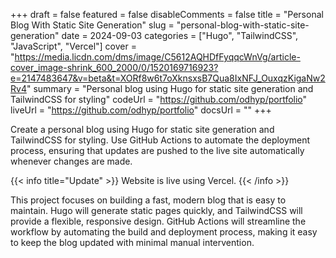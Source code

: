 +++
draft = false
featured = false
disableComments = false
title = "Personal Blog With Static Site Generation"
slug = "personal-blog-with-static-site-generation"
date = 2024-09-03
categories = ["Hugo", "TailwindCSS", "JavaScript", "Vercel"]
cover = "https://media.licdn.com/dms/image/C5612AQHDfFyqqcWnVg/article-cover_image-shrink_600_2000/0/1520169716923?e=2147483647&v=beta&t=XORf8w6t7oXknsxsB7Qua8IxNFJ_OuxqzKigaNw2Rv4"
summary = "Personal blog using Hugo for static site generation and TailwindCSS for styling"
codeUrl = "https://github.com/odhyp/portfolio"
liveUrl = "https://github.com/odhyp/portfolio"
docsUrl = ""
+++

Create a personal blog using Hugo for static site generation and TailwindCSS for styling. Use GitHub Actions to automate the deployment process, ensuring that updates are pushed to the live site automatically whenever changes are made.

{{< info title="Update" >}}
Website is live using Vercel.
{{< /info >}}

This project focuses on building a fast, modern blog that is easy to maintain. Hugo will generate static pages quickly, and TailwindCSS will provide a flexible, responsive design. GitHub Actions will streamline the workflow by automating the build and deployment process, making it easy to keep the blog updated with minimal manual intervention.
